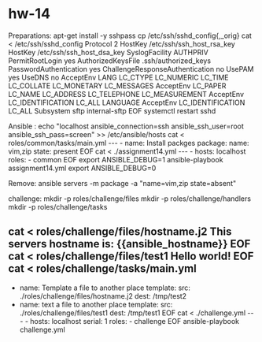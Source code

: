 # hw-14
 
Preparations:
	apt-get install -y sshpass
	cp /etc/ssh/sshd_config{,_orig}
	cat <<EOF > /etc/ssh/sshd_config
	Protocol 2
	HostKey /etc/ssh/ssh_host_rsa_key
	HostKey /etc/ssh/ssh_host_dsa_key
	SyslogFacility AUTHPRIV
	PermitRootLogin yes
	AuthorizedKeysFile      .ssh/authorized_keys
	PasswordAuthentication yes
	ChallengeResponseAuthentication no
	UsePAM yes
	UseDNS no
	AcceptEnv LANG LC_CTYPE LC_NUMERIC LC_TIME LC_COLLATE LC_MONETARY LC_MESSAGES
	AcceptEnv LC_PAPER LC_NAME LC_ADDRESS LC_TELEPHONE LC_MEASUREMENT
	AcceptEnv LC_IDENTIFICATION LC_ALL LANGUAGE
	AcceptEnv LC_IDENTIFICATION LC_ALL
	Subsystem sftp internal-sftp
	EOF
	systemctl restart sshd

Ansible :
	echo "localhost ansible_connection=ssh ansible_ssh_user=root ansible_ssh_pass=screen" >> /etc/ansible/hosts
	cat <<EOF > roles/common/tasks/main.yml
	---
	- name: Install packges
	  package:
		name: vim,zip
		state: present
	EOF
	cat <<EOF > ./assignment14.yml
	---
	- hosts: localhost
	  roles:
		- common
	EOF
	export ANSIBLE_DEBUG=1
	ansible-playbook assignment14.yml
	export ANSIBLE_DEBUG=0

Remove:
	ansible servers -m package -a "name=vim,zip state=absent"
	
	
challenge:
	mkdir -p roles/challenge/files
	mkdir -p roles/challenge/handlers
	mkdir -p roles/challenge/tasks

cat <<EOF > roles/challenge/files/hostname.j2
This servers hostname is: {{ansible_hostname}}
EOF
cat <<EOF > roles/challenge/files/test1
Hello world!
EOF
cat <<EOF > roles/challenge/tasks/main.yml
---
- name: Template a file to another place
  template:
    src: ./roles/challenge/files/hostname.j2
    dest: /tmp/test2
- name: text a file to another place
  template:
    src: ./roles/challenge/files/test1
    dest: /tmp/test1
EOF
		cat <<EOF > ./challenge.yml
		---
		- hosts: localhost
		  serial: 1
		  roles:
			- challenge
		EOF
	ansible-playbook challenge.yml